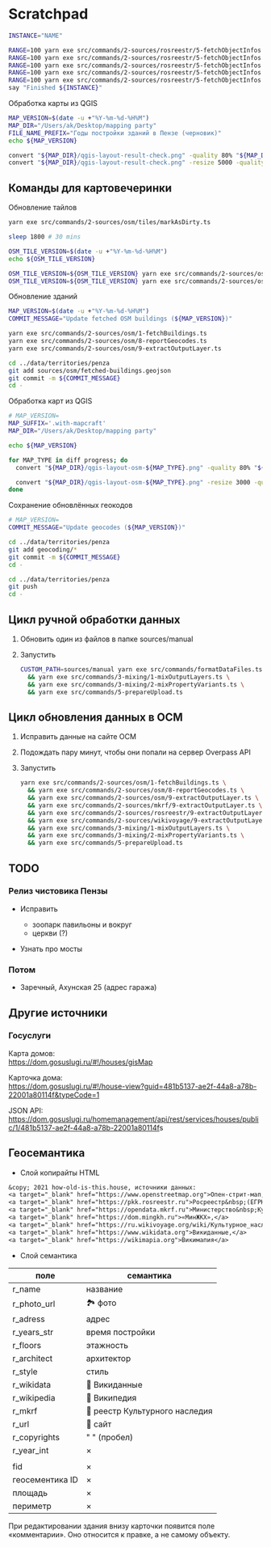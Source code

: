 # Scratchpad

```sh
INSTANCE="NAME"

RANGE=100 yarn exe src/commands/2-sources/rosreestr/5-fetchObjectInfos.ts || say "Error ${INSTANCE}"
RANGE=100 yarn exe src/commands/2-sources/rosreestr/5-fetchObjectInfos.ts || say "Error ${INSTANCE}"
RANGE=100 yarn exe src/commands/2-sources/rosreestr/5-fetchObjectInfos.ts || say "Error ${INSTANCE}"
RANGE=100 yarn exe src/commands/2-sources/rosreestr/5-fetchObjectInfos.ts || say "Error ${INSTANCE}"
RANGE=100 yarn exe src/commands/2-sources/rosreestr/5-fetchObjectInfos.ts || say "Error ${INSTANCE}"
say "Finished ${INSTANCE}"
```

Обработка карты из QGIS

```sh
MAP_VERSION=$(date -u +"%Y-%m-%d-%H%M")
MAP_DIR="/Users/ak/Desktop/mapping party"
FILE_NAME_PREFIX="Годы постройки зданий в Пензе (черновик)"
echo ${MAP_VERSION}

convert "${MAP_DIR}/qgis-layout-result-check.png" -quality 80% "${MAP_DIR}/${FILE_NAME_PREFIX} ${MAP_VERSION}.jpg"
convert "${MAP_DIR}/qgis-layout-result-check.png" -resize 5000 -quality 80% "${MAP_DIR}/${FILE_NAME_PREFIX} ${MAP_VERSION}.preview.jpg"
```

## Команды для картовечеринки

Обновление тайлов

```sh
yarn exe src/commands/2-sources/osm/tiles/markAsDirty.ts

sleep 1800 # 30 mins

OSM_TILE_VERSION=$(date -u +"%Y-%m-%d-%H%M")
echo ${OSM_TILE_VERSION}

OSM_TILE_VERSION=${OSM_TILE_VERSION} yarn exe src/commands/2-sources/osm/tiles/fetchImages.ts
OSM_TILE_VERSION=${OSM_TILE_VERSION} yarn exe src/commands/2-sources/osm/tiles/fetchImages.ts
```

Обновление зданий

```sh
MAP_VERSION=$(date -u +"%Y-%m-%d-%H%M")
COMMIT_MESSAGE="Update fetched OSM buildings (${MAP_VERSION})"

yarn exe src/commands/2-sources/osm/1-fetchBuildings.ts
yarn exe src/commands/2-sources/osm/8-reportGeocodes.ts
yarn exe src/commands/2-sources/osm/9-extractOutputLayer.ts

cd ../data/territories/penza
git add sources/osm/fetched-buildings.geojson
git commit -m ${COMMIT_MESSAGE}
cd -
```

Обработка карт из QGIS

```sh
# MAP_VERSION=
MAP_SUFFIX='.with-mapcraft'
MAP_DIR="/Users/ak/Desktop/mapping party"

echo ${MAP_VERSION}

for MAP_TYPE in diff progress; do
  convert "${MAP_DIR}/qgis-layout-osm-${MAP_TYPE}.png" -quality 80% "${MAP_DIR}/Penza mapping party ${MAP_TYPE} ${MAP_VERSION}${MAP_SUFFIX}.jpg"

  convert "${MAP_DIR}/qgis-layout-osm-${MAP_TYPE}.png" -resize 3000 -quality 80% "${MAP_DIR}/Penza mapping party ${MAP_TYPE} ${MAP_VERSION}${MAP_SUFFIX}.preview.jpg"
done
```

Сохранение обновлённых геокодов

```sh
# MAP_VERSION=
COMMIT_MESSAGE="Update geocodes (${MAP_VERSION})"

cd ../data/territories/penza
git add geocoding/*
git commit -m ${COMMIT_MESSAGE}
cd -
```

```sh
cd ../data/territories/penza
git push
cd -
```

## Цикл ручной обработки данных

1.  Обновить один из файлов в папке sources/manual

1.  Запустить

    ```sh
    CUSTOM_PATH=sources/manual yarn exe src/commands/formatDataFiles.ts \
      && yarn exe src/commands/3-mixing/1-mixOutputLayers.ts \
      && yarn exe src/commands/3-mixing/2-mixPropertyVariants.ts \
      && yarn exe src/commands/5-prepareUpload.ts
    ```

## Цикл обновления данных в ОСМ

1.  Исправить данные на сайте ОСМ

1.  Подождать пару минут, чтобы они попали на сервер Overpass API

1.  Запустить

    ```sh
    yarn exe src/commands/2-sources/osm/1-fetchBuildings.ts \
      && yarn exe src/commands/2-sources/osm/8-reportGeocodes.ts \
      && yarn exe src/commands/2-sources/osm/9-extractOutputLayer.ts \
      && yarn exe src/commands/2-sources/mkrf/9-extractOutputLayer.ts \
      && yarn exe src/commands/2-sources/rosreestr/9-extractOutputLayer.ts \
      && yarn exe src/commands/2-sources/wikivoyage/9-extractOutputLayer.ts \
      && yarn exe src/commands/3-mixing/1-mixOutputLayers.ts \
      && yarn exe src/commands/3-mixing/2-mixPropertyVariants.ts \
      && yarn exe src/commands/5-prepareUpload.ts
    ```

## TODO

### Релиз чистовика Пензы

- Исправить

  - зоопарк павильоны и вокруг
  - церкви (?)

- Узнать про мосты

### Потом

- Заречный, Ахунская 25 (адрес гаража)

## Другие источники

### Госуслуги

Карта домов:  
<https://dom.gosuslugi.ru/#!/houses/gisMap>

Карточка дома:  
<https://dom.gosuslugi.ru/#!/house-view?guid=481b5137-ae2f-44a8-a78b-22001a80114f&typeCode=1>

JSON API:  
<https://dom.gosuslugi.ru/homemanagement/api/rest/services/houses/public/1/481b5137-ae2f-44a8-a78b-22001a80114f>s

## Геосемантика

- Слой копирайты HTML

```txt
&copy; 2021 how-old-is-this.house, источники данных:
<a target="_blank" href="https://www.openstreetmap.org">Опен-стрит-мап,</a>
<a target="_blank" href="https://pkk.rosreestr.ru">Росреестр&nbsp;(ЕГРН),</a>
<a target="_blank" href="https://opendata.mkrf.ru">Министерство&nbsp;Культуры,</a>
<a target="_blank" href="https://dom.mingkh.ru">«МинЖКХ»,</a>
<a target="_blank" href="https://ru.wikivoyage.org/wiki/Культурное_наследие_России">Викигид,</a>
<a target="_blank" href="https://www.wikidata.org">Викиданные,</a>
<a target="_blank" href="https://wikimapia.org">Викимапия</a>
```

- Слой семантика

| поле            | семантика                      |
| --------------- | ------------------------------ |
| r_name          | название                       |
| r_photo_url     | 🏞 фото                         |
| r_adress        | адрес                          |
| r_years_str     | время постройки                |
| r_floors        | этажность                      |
| r_architect     | архитектор                     |
| r_style         | стиль                          |
| r_wikidata      | 🔗 Викиданные                  |
| r_wikipedia     | 🔗 Википедия                   |
| r_mkrf          | 🔗 реестр Культурного наследия |
| r_url           | 🔗 сайт                        |
| r_copyrights    | " " (пробел)                   |
| r_year_int      | ×                              |
|                 |
| fid             | ×                              |
| геосементика ID | ×                              |
| площадь         | ×                              |
| периметр        | ×                              |

При редактировании здания внизу карточки появится поле «комментарии».
Оно относится к правке, а не самому объекту.
